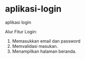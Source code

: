 # aplikasi-login
aplikasi login

Alur Fitur Login:
1. Memasukkan email dan password
2. Memvalidasi masukan.
3. Menampilkan halaman beranda.

